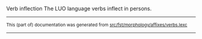 Verb inflection
The LUO language verbs inflect in persons.

* * *

<small>This (part of) documentation was generated from [src/fst/morphology/affixes/verbs.lexc](https://github.com/giellalt/lang-luo/blob/main/src/fst/morphology/affixes/verbs.lexc)</small>

---

